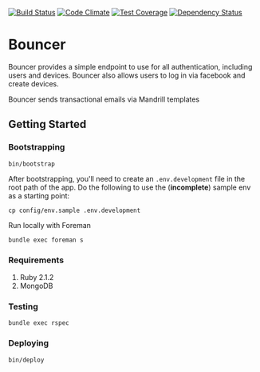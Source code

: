 [![Build Status](https://travis-ci.org/MonsieurCode/bouncer.svg?branch=master)](https://travis-ci.org/MonsieurCode/bouncer)
[![Code Climate](https://codeclimate.com/github/MonsieurCode/bouncer/badges/gpa.svg)](https://codeclimate.com/github/MonsieurCode/bouncer)
[![Test Coverage](https://codeclimate.com/github/MonsieurCode/bouncer/badges/coverage.svg)](https://codeclimate.com/github/MonsieurCode/bouncer)
[![Dependency Status](https://gemnasium.com/MonsieurCode/bouncer.svg)](https://gemnasium.com/MonsieurCode/bouncer)

Bouncer
===

Bouncer provides a simple endpoint to use for all authentication, including users and devices. Bouncer also allows users to log in via facebook and create devices.

Bouncer sends transactional emails via Mandrill templates

## Getting Started

### Bootstrapping

```
bin/bootstrap
```

After bootstrapping, you'll need to create an `.env.development` file in the root path of the
app. Do the following to use the (**incomplete**) sample env as a starting point:

```
cp config/env.sample .env.development
```

Run locally with Foreman

```
bundle exec foreman s
```

### Requirements

1. Ruby 2.1.2
2. MongoDB

### Testing

```
bundle exec rspec
```

### Deploying

```
bin/deploy
```
